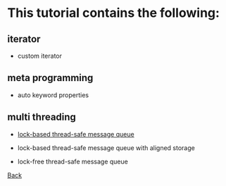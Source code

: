 # This tutorial contains the following:
## iterator
- custom iterator
## meta programming
- auto keyword properties
## multi threading
- [lock-based thread-safe message queue](../lib/multi_thread/msg_queue/msg_queue.h)

- lock-based thread-safe message queue with aligned storage

- lock-free thread-safe message queue

[Back](../README.md)